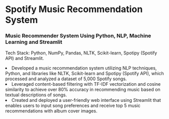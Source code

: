 # Spotify Music Recommendation System

### Music Recommender System Using Python, NLP, Machine Learning and Streamlit

Tech Stack: Python, NumPy, Pandas, NLTK, Scikit-learn, Spotipy (Spotify API) and Streamlit.

<li>Developed a music recommendation system utilizing NLP techniques, Python, and libraries like NLTK, Scikit-learn and Spotipy (Spotify API), which processed and analyzed a dataset of 5,000 Spotify songs.</li>
<li>Leveraged content-based filtering with TF-IDF vectorization and cosine similarity to achieve over 80% accuracy in recommending music based on textual descriptions of songs.</li>
<li>Created and deployed a user-friendly web interface using Streamlit that enables users to input song preferences and receive top 5 music recommendations with album cover images.</li>

